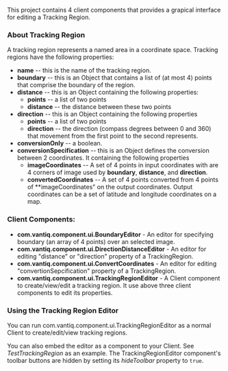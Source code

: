 This project  contains 4 client components that provides a grapical interface for editing a Tracking Region.

### About Tracking Region ###
A tracking region represents a named area in a coordinate space.
Tracking regions have the following properties:

* **name** -- this is the name of the tracking region.
* **boundary** -- this is an Object that contains a list of (at most 4) points that comprise the boundary of the region.
* **distance** -- this is an Object containing the following properties:
    * **points** -- a list of two points
    * **distance** -- the distance between these two points
* **direction** -- this is an Object containing the following properties
    * **points** -- a list of two points
    * **direction** -- the direction (compass degrees between 0 and 360) that movement from the
first point to the second represents.
* **conversionOnly** -- a boolean.
* **conversionSpecification** -- this is an Object defines the conversion between 2 coordinates. It containing the following properties
    * **imageCoordinates** -- A set of 4 points in input coordinates with are 4 corners of image used by **boundary**, **distance**, and **direction**.
    * **convertedCoordinates** -- A set of 4 points converted from 4 points of **imageCoordinates" on the output coordinates.  Output coordinates can be a set of latitude and longitude coordinates on a map.

### Client Components: ###
* **com.vantiq.component.ui.BoundaryEditor** - An editor for specifying boundary (an array of 4 points) over an selected image.
* **com.vantiq.component.ui.DirectionDistanceEditor** - An editor for editing "distance" or "direction" property of a TrackingRegion.
* **com.vantiq.component.ui.ConvertCoordinates** - An editor for editing "convertionSepcification" property of a TrackingRegion.
* **com.vantiq.component.ui.TrackingRegionEditor** - A Client component to create/view/edit a tracking region. It use above three client components to edit its properties.  


### Using the Tracking Region Editor ###
You can run com.vantiq.component.ui.TrackingRegionEditor as a normal Client to create/edit/view tracking regions.

You can also embed the editor as a component to your Client. See _TestTrackingRegion_ as an example. The TrackingRegionEditor component's toolbar buttons are hidden by setting its _hideToolbar_ property to `true`.